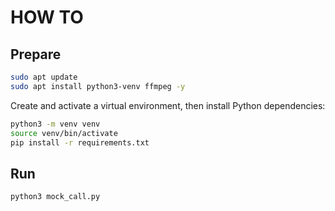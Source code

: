 # HOW TO

## Prepare

```sh
sudo apt update
sudo apt install python3-venv ffmpeg -y
```

Create and activate a virtual environment, then install Python dependencies:

```sh
python3 -m venv venv
source venv/bin/activate
pip install -r requirements.txt
```

## Run

```sh
python3 mock_call.py
```